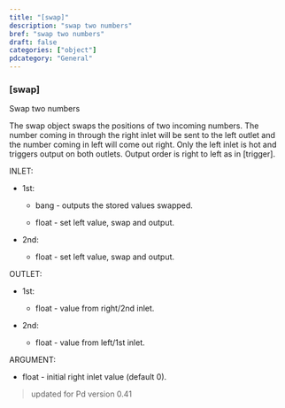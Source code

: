 ```yaml
---
title: "[swap]"
description: "swap two numbers"
bref: "swap two numbers"
draft: false
categories: ["object"]
pdcategory: "General"
---
```


### [swap]

Swap two numbers

The swap object swaps the positions of two incoming numbers. The number coming in through the right inlet will be sent to the left outlet and the number coming in left will come out right. Only the left inlet is hot and triggers output on both outlets. Output order is right to left as in [trigger].

INLET:

- 1st:

  - bang - outputs the stored values swapped.

  - float - set left value,  swap and output.

- 2nd:

  - float - set left value,  swap and output.

OUTLET:

- 1st:

  - float - value from right/2nd inlet.

- 2nd:

  - float - value from left/1st inlet.

ARGUMENT:

- float - initial right inlet value (default 0).
 
> updated for Pd version 0.41